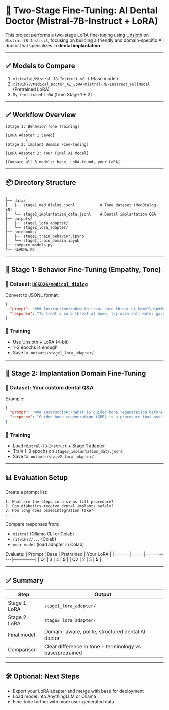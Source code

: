 # 🦷 Two-Stage Fine-Tuning: AI Dental Doctor (Mistral-7B-Instruct + LoRA)

This project performs a two-stage LoRA fine-tuning using [Unsloth](https://github.com/unslothai/unsloth) on `Mistral-7B-Instruct`, focusing on building a friendly and domain-specific AI doctor that specializes in **dental implantation**.

---

## ✅ Models to Compare

1. `mistralai/Mistral-7B-Instruct-v0.1` (Base model)
2. `ritvik77/Medical_Doctor_AI_LoRA-Mistral-7B-Instruct_FullModel` (Pretrained LoRA)
3. `My fine-tuned LoRA` (from Stage 1 + 2)

---

## ✅ Workflow Overview

```
[Stage 1: Behavior Tone Training]
         ↓
[LoRA Adapter 1 Saved]
         ↓
[Stage 2: Implant Domain Fine-Tuning]
         ↓
[LoRA Adapter 2: Your Final AI Model]
         ↓
[Compare all 3 models: base, LoRA-found, your LoRA]
```

---

## 📦 Directory Structure

```
.
├── data/
│   ├── stage1_med_dialog.jsonl           # Tone dataset (MedDialog-EN)
│   └── stage2_implantation_data.jsonl    # Dental implantation Q&A
├── outputs/
│   ├── stage1_lora_adapter/
│   └── stage2_lora_adapter/
├── notebooks/
│   ├── stage1_train_behavior.ipynb
│   └── stage2_train_domain.ipynb
├── compare_models.py
└── README.md
```

---

## 🚀 Stage 1: Behavior Fine-Tuning (Empathy, Tone)

### 📌 Dataset: [`UCSD26/medical_dialog` ](https://huggingface.co/datasets/UCSD26/medical_dialog)   
Convert to JSONL format:
```json
{
  "prompt": "### Instruction:\nHow to treat sore throat at home?\n\n### Response:",
  "response": "To treat a sore throat at home, try warm salt water gargling..."
}
```

### 🔧 Training
- Use Unsloth + LoRA (4-bit)
- 1–2 epochs is enough
- Save to: `outputs/stage1_lora_adapter/`

---

## 🧠 Stage 2: Implantation Domain Fine-Tuning

### 📌 Dataset: Your custom dental Q&A  
Example:
```json
{
  "prompt": "### Instruction:\nWhat is guided bone regeneration before implant?\n\n### Response:",
  "response": "Guided bone regeneration (GBR) is a procedure that uses barrier membranes to encourage bone regrowth prior to implant placement..."
}
```

### 🔧 Training
- Load `Mistral-7B-Instruct` + Stage 1 adapter
- Train 1–3 epochs on `stage2_implantation_data.jsonl`
- Save to: `outputs/stage2_lora_adapter/`

---

## 📊 Evaluation Setup

Create a prompt list:
```
1. What are the steps in a sinus lift procedure?
2. Can diabetics receive dental implants safely?
3. How long does osseointegration take?
...
```

Compare responses from:
- `mistral` (Ollama CLI or Colab)
- `ritvik77/...` (Colab)
- `your model` (load adapter in Colab)

Evaluate:
| Prompt | Base | Pretrained | Your LoRA |
|--------|------|------------|-----------|
| Q1     | 3    | 4          | **5**     |
| Q2     | 2    | 5          | **5**     |

---

## ✅ Summary

| Step         | Output                          |
|--------------|----------------------------------|
| Stage 1 LoRA | `stage1_lora_adapter/`          |
| Stage 2 LoRA | `stage2_lora_adapter/`          |
| Final model  | Domain-aware, polite, structured dental AI doctor |
| Comparison   | Clear difference in tone + terminology vs base/pretrained |

---

## 🛠 Optional: Next Steps

- Export your LoRA adapter and merge with base for deployment
- Load model into AnythingLLM or Ollama
- Fine-tune further with more user-generated data